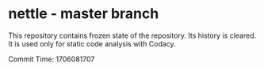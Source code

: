 # nettle - master branch

This repository contains frozen state of the repository.
Its history is cleared. It is used only for static code
analysis with Codacy.

Commit Time: 1706081707